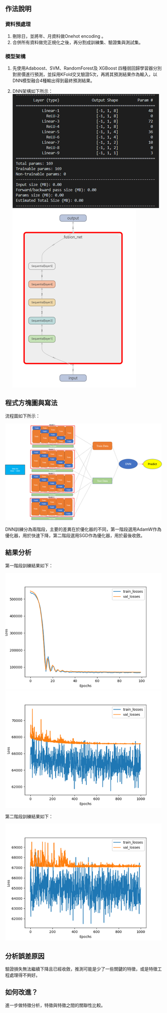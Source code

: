 ## 作法說明
### 資料預處理
1. 刪除日，並將年、月資料做Onehot encoding 。
2. 合併所有資料做完正規化之後，再分割成訓練集、驗證集與測試集。
### 模型架構  
1. 先使用Adaboost、SVM、RandomForest及 XGBoost 四種弱回歸學習器分別對房價進行預測，並採用KFold交叉驗證5次，再將其預測結果作為輸入，以DNN模型融合4種輸出得到最終預測結果。
  
2. DNN架構如下所示：  
![NN架構1](https://github.com/JerryJack121/House_price_regression/blob/main/img/NN%E6%9E%B6%E6%A7%8B1.png?raw=true)
![NN架構2](https://github.com/JerryJack121/House_price_regression/blob/main/img/NN%E6%9E%B6%E6%A7%8B2.png?raw=true)
## 程式方塊圖與寫法
流程圖如下所示：  
  
![整題架構](https://github.com/JerryJack121/House_price_regression/blob/main/img/%E8%A8%93%E7%B7%B4%E6%9E%B6%E6%A7%8B.png?raw=true)  
  
DNN訓練分為兩階段，主要的差異在於優化器的不同，第一階段選用AdamW作為優化器，用於快速下降，第二階段選用SGD作為優化器，用於最後收斂。
## 結果分析
第一階段訓練結果如下：  
  
![AdamW訓練結果-1](https://github.com/JerryJack121/House_price_regression/blob/main/img/AdamW%E8%A8%93%E7%B7%B4%E7%B5%90%E6%9E%9C-1.png?raw=true)
![AdamW訓練結果-2](https://github.com/JerryJack121/House_price_regression/blob/main/img/AdamW%E8%A8%93%E7%B7%B4%E7%B5%90%E6%9E%9C-2.png?raw=true)
  
第二階段訓練結果如下：  
  
![SGD訓練結果](https://github.com/JerryJack121/House_price_regression/blob/main/img/SGD%E8%A8%93%E7%B7%B4%E7%B5%90%E6%9E%9C.png?raw=true)
## 分析誤差原因
驗證損失無法繼續下降且已經收斂，推測可能是少了一些關鍵的特徵，或是特徵工程處理得不夠好。
## 如何改進？
進一步做特徵分析，特徵與特徵之間的關聯性比較。